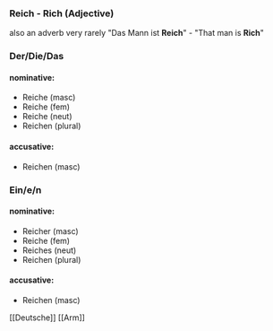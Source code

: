 ### Reich - Rich   (Adjective)

also an adverb very rarely
"Das Mann ist **Reich**" - "That man is **Rich**"

### Der/Die/Das
#### nominative:
* Reiche (masc)
* Reiche (fem)
* Reiche (neut)
* Reichen (plural)
#### accusative:
* Reichen (masc)


### Ein/e/n
#### nominative:
* Reicher (masc)
* Reiche (fem)
* Reiches (neut)
* Reichen (plural)
#### accusative:
* Reichen (masc)


[[Deutsche]]
[[Arm]]